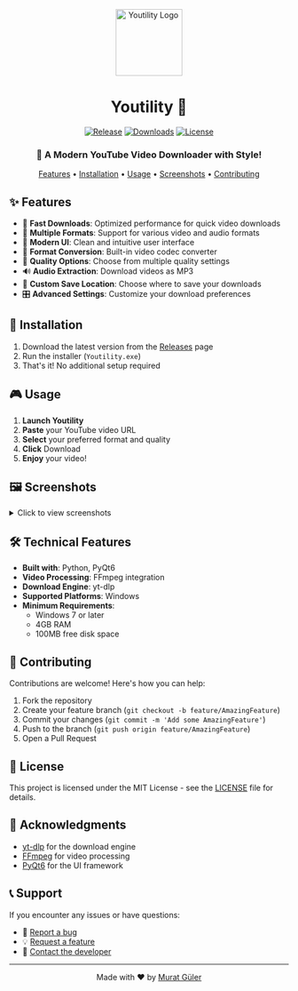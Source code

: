 <div align="center">
  <img src="icon.ico" alt="Youtility Logo" width="120" height="120">

# Youtility 🚀

[![Release](https://img.shields.io/github/v/release/MuratGuelr/Youtility?color=%2350BA94&label=Release&style=flat-square)](https://github.com/MuratGuelr/Youtility/releases/latest)
[![Downloads](https://img.shields.io/github/downloads/MuratGuelr/Youtility/total?color=%2350BA94&label=Downloads&style=flat-square)](https://github.com/MuratGuelr/Youtility/releases)
[![License](https://img.shields.io/github/license/MuratGuelr/Youtility?color=%2350BA94&label=License&style=flat-square)](https://github.com/MuratGuelr/Youtility/blob/main/LICENSE)

### 🎥 A Modern YouTube Video Downloader with Style!

  <p align="center">
    <a href="#features">Features</a> •
    <a href="#installation">Installation</a> •
    <a href="#usage">Usage</a> •
    <a href="#screenshots">Screenshots</a> •
    <a href="#contributing">Contributing</a>
  </p>
</div>

## ✨ Features

- 🚄 **Fast Downloads**: Optimized performance for quick video downloads
- 🎯 **Multiple Formats**: Support for various video and audio formats
- 🎨 **Modern UI**: Clean and intuitive user interface
- 🔄 **Format Conversion**: Built-in video codec converter
- 📱 **Quality Options**: Choose from multiple quality settings
- 🔊 **Audio Extraction**: Download videos as MP3
- 💾 **Custom Save Location**: Choose where to save your downloads
- 🎛️ **Advanced Settings**: Customize your download preferences

## 🚀 Installation

1. Download the latest version from the [Releases](https://github.com/MuratGuelr/Youtility/releases) page
2. Run the installer (`Youtility.exe`)
3. That's it! No additional setup required

## 🎮 Usage

1. **Launch Youtility**
2. **Paste** your YouTube video URL
3. **Select** your preferred format and quality
4. **Click** Download
5. **Enjoy** your video!

## 🖼️ Screenshots

<details>
<summary>Click to view screenshots</summary>

![Main Interface](screenshots/main.png)
_Main interface with modern design_

![Download Options](screenshots/options.png)
_Multiple download options available_

![Settings Panel](screenshots/settings.png)
_Customizable settings_

</details>

## 🛠️ Technical Features

- **Built with**: Python, PyQt6
- **Video Processing**: FFmpeg integration
- **Download Engine**: yt-dlp
- **Supported Platforms**: Windows
- **Minimum Requirements**:
  - Windows 7 or later
  - 4GB RAM
  - 100MB free disk space

## 🤝 Contributing

Contributions are welcome! Here's how you can help:

1. Fork the repository
2. Create your feature branch (`git checkout -b feature/AmazingFeature`)
3. Commit your changes (`git commit -m 'Add some AmazingFeature'`)
4. Push to the branch (`git push origin feature/AmazingFeature`)
5. Open a Pull Request

## 📝 License

This project is licensed under the MIT License - see the [LICENSE](LICENSE) file for details.

## 🙏 Acknowledgments

- [yt-dlp](https://github.com/yt-dlp/yt-dlp) for the download engine
- [FFmpeg](https://ffmpeg.org/) for video processing
- [PyQt6](https://www.riverbankcomputing.com/software/pyqt/) for the UI framework

## 📞 Support

If you encounter any issues or have questions:

- 🐛 [Report a bug](https://github.com/MuratGuelr/Youtility/issues)
- 💡 [Request a feature](https://github.com/MuratGuelr/Youtility/issues)
- 📧 [Contact the developer](mailto:your.email@example.com)

---

<div align="center">
  Made with ❤️ by <a href="https://github.com/MuratGuelr">Murat Güler</a>
</div>
